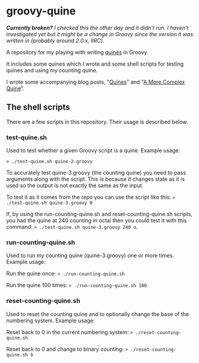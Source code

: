 groovy-quine
============
***Currently broken?***
*I checked this the other day and it didn't run. I haven't investigated yet but it might be a change in Groovy since the version it was written in (probably around 2.0.x, IIRC).*

A repository for my playing with writing [quines](http://en.wikipedia.org/wiki/Quine_(computing)) in Groovy.

It includes some quines which I wrote and some shell scripts for testing quines and using my counting quine.

I wrote some accompanying blog posts, "[Quines](http://dnahodil.wordpress.com/2014/08/04/quines/)" and "[A More Complex Quine](http://dnahodil.wordpress.com/2014/08/23/a-more-complex-quine/)".

## The shell scripts
There are a few scripts in this repository. Their usage is described below.

### test-quine.sh
Used to test whether a given Groovy script is a quine. Example usage:

`> ./test-quine.sh quine-2.groovy`

To accurately test quine-3.groovy (the counting quine) you need to pass arguments along with the script. This is because it changes state as it is used so the output is not exactly the same as the input.

To test it as it comes from the repo you can use the script like this: `> ./test-quine.sh quine-3.groovy 0`

If, by using the run-counting-quine.sh and reset-counting-quine.sh scripts, you had the quine at 240 counting in octal then you could test it with this command: `> ./test-quine.sh quine-3.groovy 240 o`.

### run-counting-quine.sh
Used to run my counting quine (quine-3.groovy) one or more times. Example usage:

Run the quine once: `> ./run-counting-quine.sh`

Run the quine 100 times: `> ./run-counting-quine.sh 100`

### reset-counting-quine.sh
Used to reset the counting quine and to optionally change the base of the numbering system. Example usage:

Reset back to 0 in the current numbering system: `> ./reset-counting-quine.sh`

Reset back to 0 and change to binary counting:  `> ./reset-counting-quine.sh b`

